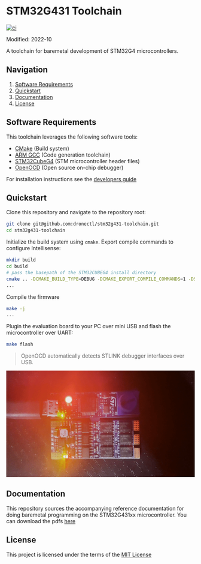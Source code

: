 # STM32G431 Toolchain
[![ci](https://github.com/dronectl/stm32g431-toolchain/actions/workflows/ci.yaml/badge.svg)](https://github.com/dronectl/stm32g431-toolchain/actions/workflows/ci.yaml)

Modified: 2022-10

A toolchain for baremetal development of STM32G4 microcontrollers.

## Navigation
1. [Software Requirements](#software-requirements)
2. [Quickstart](#quickstart)
3. [Documentation](#documentation)
4. [License](#license)

## Software Requirements
This toolchain leverages the following software tools:
 - [CMake](https://cmake.org) (Build system)
 - [ARM GCC](https://developer.arm.com/Tools%20and%20Software/GNU%20Toolchain) (Code generation toolchain)
 - [STM32CubeG4](https://www.st.com/en/embedded-software/stm32cubeg4.html) (STM microcontroller header files)
 - [OpenOCD](https://openocd.org) (Open source on-chip debugger)

For installation instructions see the [developers guide](./dev/README.md)

## Quickstart
Clone this repository and navigate to the repository root:
```bash
git clone git@github.com:dronectl/stm32g431-toolchain.git
cd stm32g431-toolchain
```
Initialize the build system using `cmake`. Export compile commands to configure Intellisense:
```bash
mkdir build
cd build
# pass the basepath of the STM32CUBEG4 install directory
cmake .. -DCMAKE_BUILD_TYPE=DEBUG -DCMAKE_EXPORT_COMPILE_COMMANDS=1 -DSTM32CUBEG4_BASE=/Applications/stm/g4/STM32CubeG4
...
```
Compile the firmware
```bash
make -j
...
```
Plugin the evaluation board to your PC over mini USB and flash the microcontroller over UART:
```bash
make flash
```
> OpenOCD automatically detects STLINK debugger interfaces over USB. 

![img](/docs/demo.gif)

## Documentation
This repository sources the accompanying reference documentation for doing baremetal programming on the STM32G431xx microcontroller. You can download the pdfs [here](docs/)

## License
This project is licensed under the terms of the [MIT License](LICENSE)
